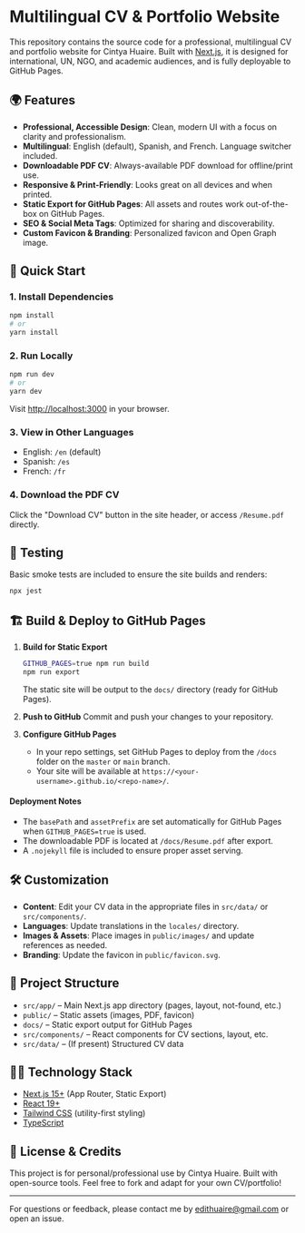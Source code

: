
# Multilingual CV & Portfolio Website

This repository contains the source code for a professional, multilingual CV and portfolio website for Cintya Huaire. Built with [Next.js](https://nextjs.org), it is designed for international, UN, NGO, and academic audiences, and is fully deployable to GitHub Pages.

## 🌍 Features

- **Professional, Accessible Design**: Clean, modern UI with a focus on clarity and professionalism.
- **Multilingual**: English (default), Spanish, and French. Language switcher included.
- **Downloadable PDF CV**: Always-available PDF download for offline/print use.
- **Responsive & Print-Friendly**: Looks great on all devices and when printed.
- **Static Export for GitHub Pages**: All assets and routes work out-of-the-box on GitHub Pages.
- **SEO & Social Meta Tags**: Optimized for sharing and discoverability.
- **Custom Favicon & Branding**: Personalized favicon and Open Graph image.

## 🚀 Quick Start

### 1. Install Dependencies

```bash
npm install
# or
yarn install
```

### 2. Run Locally

```bash
npm run dev
# or
yarn dev
```
Visit [http://localhost:3000](http://localhost:3000) in your browser.

### 3. View in Other Languages

- English: `/en` (default)
- Spanish: `/es`
- French: `/fr`

### 4. Download the PDF CV

Click the "Download CV" button in the site header, or access `/Resume.pdf` directly.

## 🧪 Testing

Basic smoke tests are included to ensure the site builds and renders:

```bash
npx jest
```

## 🏗️ Build & Deploy to GitHub Pages

1. **Build for Static Export**
   ```bash
   GITHUB_PAGES=true npm run build
   npm run export
   ```
   The static site will be output to the `docs/` directory (ready for GitHub Pages).

2. **Push to GitHub**
   Commit and push your changes to your repository.

3. **Configure GitHub Pages**
   - In your repo settings, set GitHub Pages to deploy from the `/docs` folder on the `master` or `main` branch.
   - Your site will be available at `https://<your-username>.github.io/<repo-name>/`.

#### Deployment Notes
- The `basePath` and `assetPrefix` are set automatically for GitHub Pages when `GITHUB_PAGES=true` is used.
- The downloadable PDF is located at `/docs/Resume.pdf` after export.
- A `.nojekyll` file is included to ensure proper asset serving.

## 🛠️ Customization

- **Content**: Edit your CV data in the appropriate files in `src/data/` or `src/components/`.
- **Languages**: Update translations in the `locales/` directory.
- **Images & Assets**: Place images in `public/images/` and update references as needed.
- **Branding**: Update the favicon in `public/favicon.svg`.

## 📁 Project Structure

- `src/app/` – Main Next.js app directory (pages, layout, not-found, etc.)
- `public/` – Static assets (images, PDF, favicon)
- `docs/` – Static export output for GitHub Pages
- `src/components/` – React components for CV sections, layout, etc.
- `src/data/` – (If present) Structured CV data

## 👩‍💻 Technology Stack

- [Next.js 15+](https://nextjs.org/) (App Router, Static Export)
- [React 19+](https://react.dev/)
- [Tailwind CSS](https://tailwindcss.com/) (utility-first styling)
- [TypeScript](https://www.typescriptlang.org/)

## 📄 License & Credits

This project is for personal/professional use by Cintya Huaire. Built with open-source tools. Feel free to fork and adapt for your own CV/portfolio!

---

For questions or feedback, please contact me by edithuaire@gmail.com or open an issue.